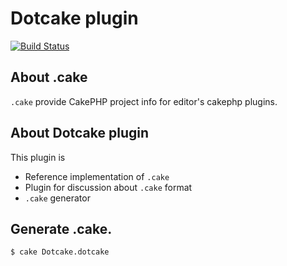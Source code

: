 # Dotcake plugin

[![Build Status](https://travis-ci.org/dotcake/dotcake.svg?branch=master)](https://travis-ci.org/dotcake/dotcake)

## About .cake

`.cake` provide CakePHP project info for editor's cakephp plugins.

## About Dotcake plugin

This plugin is

- Reference implementation of `.cake`
- Plugin for discussion about `.cake` format
- `.cake` generator

## Generate .cake.

    $ cake Dotcake.dotcake
